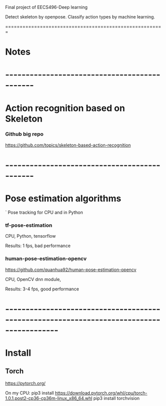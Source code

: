 Final project of EECS496-Deep learning

Detect skeleton by openpose.
Classify action types by machine learning.


=======================================================
# Notes

# ---------------------------------------------
# Action recognition based on Skeleton

### Github big repo
https://github.com/topics/skeleton-based-action-recognition


# ---------------------------------------------
# Pose estimation algorithms

` Pose tracking for CPU and in Python

### tf-pose-estimation

CPU, Python, tensorflow

Results: 1 fps, bad performance

### human-pose-estimation-opencv
https://github.com/quanhua92/human-pose-estimation-opencv

CPU, OpenCV dnn module,

Results: 3-4 fps, good performance




# -----------------------------------------------------------------------------------------
# Install


## Torch
https://pytorch.org/

On my CPU: pip3 install https://download.pytorch.org/whl/cpu/torch-1.0.1.post2-cp36-cp36m-linux_x86_64.whl
pip3 install torchvision



